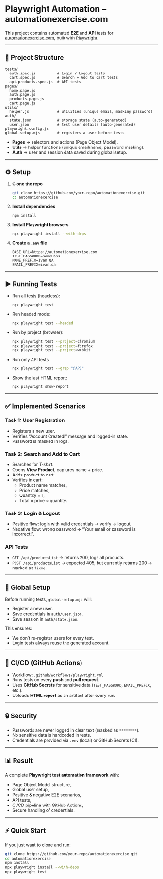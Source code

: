 # Playwright Automation – automationexercise.com

This project contains automated **E2E** and **API** tests for [automationexercise.com](https://automationexercise.com), built with [Playwright](https://playwright.dev/).

---

## 📂 Project Structure

```
tests/
  auth.spec.js          # Login / Logout tests
  cart.spec.js          # Search + Add to Cart tests
  api.products.spec.js  # API tests
pages/
  home.page.js
  auth.page.js
  products.page.js
  cart.page.js
utils/
  helper.js             # utilities (unique email, masking password)
auth/
  state.json            # storage state (auto-generated)
  user.json             # test user details (auto-generated)
playwright.config.js
global-setup.mjs        # registers a user before tests
```

- **Pages** → selectors and actions (Page Object Model).  
- **Utils** → helper functions (unique email/name, password masking).  
- **Auth** → user and session data saved during global setup.  

---

## ⚙️ Setup

1. **Clone the repo**
   ```bash
   git clone https://github.com/your-repo/automationexercise.git
   cd automationexercise
   ```

2. **Install dependencies**
   ```bash
   npm install
   ```

3. **Install Playwright browsers**
   ```bash
   npx playwright install --with-deps
   ```

4. **Create a `.env` file**
   ```env
   BASE_URL=https://automationexercise.com
   TEST_PASSWORD=somePass
   NAME_PREFIX=Ivan QA
   EMAIL_PREFIX=ivan.qa
   ```

---

## ▶️ Running Tests

- Run all tests (headless):
  ```bash
  npx playwright test
  ```

- Run headed mode:
  ```bash
  npx playwright test --headed
  ```

- Run by project (browser):
  ```bash
  npx playwright test --project=chromium
  npx playwright test --project=firefox
  npx playwright test --project=webkit
  ```

- Run only API tests:
  ```bash
  npx playwright test --grep "@API"
  ```

- Show the last HTML report:
  ```bash
  npx playwright show-report
  ```

---

## ✅ Implemented Scenarios

### **Task 1: User Registration**
- Registers a new user.
- Verifies “Account Created!” message and logged-in state.
- Password is masked in logs.

### **Task 2: Search and Add to Cart**
- Searches for *T-shirt*.  
- Opens **View Product**, captures name + price.  
- Adds product to cart.  
- Verifies in cart:  
  - Product name matches,  
  - Price matches,  
  - Quantity = 1,  
  - Total = price × quantity.

### **Task 3: Login & Logout**
- Positive flow: login with valid credentials → verify → logout.  
- Negative flow: wrong password → “Your email or password is incorrect!”.

### **API Tests**
- `GET /api/productsList` → returns 200, logs all products.  
- `POST /api/productsList` → expected 405, but currently returns 200 → marked as `fixme`.

---

## 🔄 Global Setup

Before running tests, `global-setup.mjs` will:
- Register a new user.
- Save credentials in `auth/user.json`.
- Save session in `auth/state.json`.

This ensures:  
- We don’t re-register users for every test.  
- Login tests always reuse the generated account.  

---

## 🚀 CI/CD (GitHub Actions)

- Workflow: `.github/workflows/playwright.yml`  
- Runs tests on every **push** and **pull request**.  
- Uses **GitHub Secrets** for sensitive data (`TEST_PASSWORD`, `EMAIL_PREFIX`, etc.).  
- Uploads **HTML report** as an artifact after every run.

---

## 🔒 Security

- Passwords are never logged in clear text (masked as `********`).  
- No sensitive data is hardcoded in tests.  
- Credentials are provided via `.env` (local) or GitHub Secrets (CI).

---

## 📊 Result

A complete **Playwright test automation framework** with:  
- Page Object Model structure,  
- Global user setup,  
- Positive & negative E2E scenarios,  
- API tests,  
- CI/CD pipeline with GitHub Actions,  
- Secure handling of credentials.

---

## ⚡ Quick Start

If you just want to clone and run:

```bash
git clone https://github.com/your-repo/automationexercise.git
cd automationexercise
npm install
npx playwright install --with-deps
npx playwright test
```
